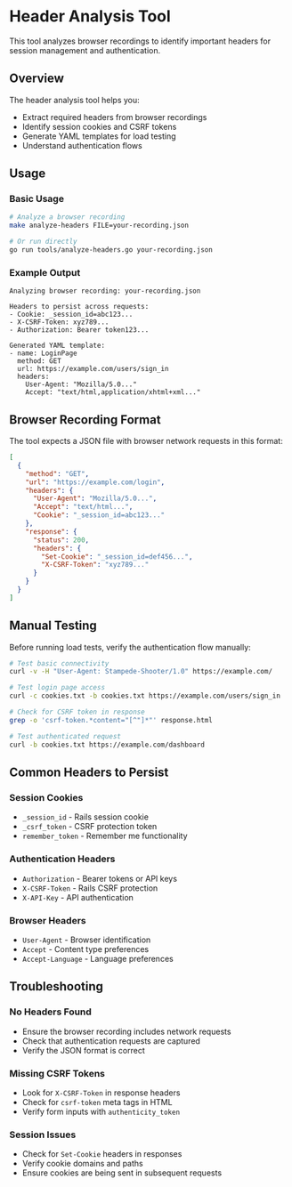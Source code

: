 # Header Analysis Tool

This tool analyzes browser recordings to identify important headers for session management and authentication.

## Overview

The header analysis tool helps you:
- Extract required headers from browser recordings
- Identify session cookies and CSRF tokens
- Generate YAML templates for load testing
- Understand authentication flows

## Usage

### Basic Usage

```bash
# Analyze a browser recording
make analyze-headers FILE=your-recording.json

# Or run directly
go run tools/analyze-headers.go your-recording.json
```

### Example Output

```
Analyzing browser recording: your-recording.json

Headers to persist across requests:
- Cookie: _session_id=abc123...
- X-CSRF-Token: xyz789...
- Authorization: Bearer token123...

Generated YAML template:
- name: LoginPage
  method: GET
  url: https://example.com/users/sign_in
  headers:
    User-Agent: "Mozilla/5.0..."
    Accept: "text/html,application/xhtml+xml..."
```

## Browser Recording Format

The tool expects a JSON file with browser network requests in this format:

```json
[
  {
    "method": "GET",
    "url": "https://example.com/login",
    "headers": {
      "User-Agent": "Mozilla/5.0...",
      "Accept": "text/html...",
      "Cookie": "_session_id=abc123..."
    },
    "response": {
      "status": 200,
      "headers": {
        "Set-Cookie": "_session_id=def456...",
        "X-CSRF-Token": "xyz789..."
      }
    }
  }
]
```

## Manual Testing

Before running load tests, verify the authentication flow manually:

```bash
# Test basic connectivity
curl -v -H "User-Agent: Stampede-Shooter/1.0" https://example.com/

# Test login page access
curl -c cookies.txt -b cookies.txt https://example.com/users/sign_in

# Check for CSRF token in response
grep -o 'csrf-token.*content="[^"]*"' response.html

# Test authenticated request
curl -b cookies.txt https://example.com/dashboard
```

## Common Headers to Persist

### Session Cookies
- `_session_id` - Rails session cookie
- `_csrf_token` - CSRF protection token
- `remember_token` - Remember me functionality

### Authentication Headers
- `Authorization` - Bearer tokens or API keys
- `X-CSRF-Token` - Rails CSRF protection
- `X-API-Key` - API authentication

### Browser Headers
- `User-Agent` - Browser identification
- `Accept` - Content type preferences
- `Accept-Language` - Language preferences

## Troubleshooting

### No Headers Found
- Ensure the browser recording includes network requests
- Check that authentication requests are captured
- Verify the JSON format is correct

### Missing CSRF Tokens
- Look for `X-CSRF-Token` in response headers
- Check for `csrf-token` meta tags in HTML
- Verify form inputs with `authenticity_token`

### Session Issues
- Check for `Set-Cookie` headers in responses
- Verify cookie domains and paths
- Ensure cookies are being sent in subsequent requests 